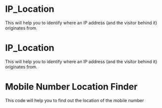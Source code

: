 # IP_Location
This will help you to  identify where an IP address (and the visitor behind it) originates from.

# IP_Location
This will help you to identify where an IP address (and the visitor behind it) originates from.

# Mobile Number Location Finder
This code will help you to find out the location of the mobile number
